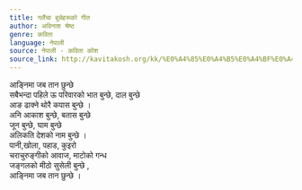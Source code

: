 ```yaml
---
title: गलैंचा बुन्नेहरूको गीत
author: अविनाश श्रेष्ठ
genre: कविता
language: नेपाली
source: नेपाली - कविता कोश
source_link: http://kavitakosh.org/kk/%E0%A4%85%E0%A4%B5%E0%A4%BF%E0%A4%A8%E0%A4%BE%E0%A4%B6_%E0%A4%B6%E0%A5%8D%E0%A4%B0%E0%A5%87%E0%A4%B7%E0%A5%8D%E0%A4%A0
---
```


आङ्निमा जब तान छुन्छे  
सबैभन्दा पहिले ऊ परिवारको भात बुन्छे, दाल बुन्छे  
आङ ढाक्ने थोरै कपास बुन्छे ।  
अनि आकाश बुन्छे, बतास बुन्छे  
जून बुन्छे, घाम बुन्छे  
अलिकति देशको नाम बुन्छे ।  
पानी,खोला, पहाड, कुइरो  
चराचुरुङ्गीको आवाज, माटोको गन्ध  
जङ्गलको मीठो सुसेली बुन्छे ,  
आङ्निमा जब तान छुन्छे ।
